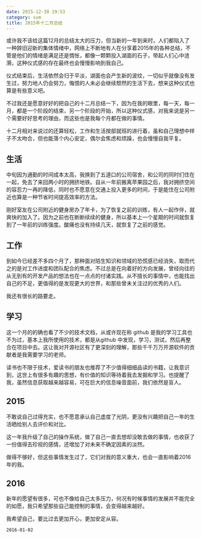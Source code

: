 ```yaml
---
date: 2015-12-30 19:53
category: sum
title: 2015年十二月总结
---
```


或许我不该给这篇12月的总结太大的压力，但当新的一年到来时，人们都陷入了一种辞旧迎新的集体情绪中，网络上不断地有人在分享着2015年的各种总结，不管是他们的情绪是满足还是惆怅，都像一颗颗投入湖面的石子，带起人们心中涟漪，这种仪式感的存在最终也会慢慢影响到我自己。

仪式结束后，生活依然会归于平淡，湖面也会产生新的波纹，一切似乎就像没有发生过，努力地人仍会努力，悔恨的人未必会继续颓然的生活下去，想来这种仪式也算是有些意义吧。


不过我还是愿意好好的把自己的十二月总结一下，因为在我的眼里，每一天，每一月，都是一个阶段的结束，另一个阶段的开始，所以这种仪式感，对我来说是另一个需要好好思考的理由，而这些也是我每个月都在做的事情。

十二月相对来说过的还算轻松，工作和生活按部就班的进行着，虽和自己理想中样子不太吻合，但也能落个内心安定，偶尔会焦虑和烦躁，也会慢慢自我平复。

## 生活

中旬因为通勤的时间成本太高，我换到了五道口的公司宿舍，和公司的同时们住在一起，免去了来回两小时的拥挤地铁。自从一年前搬离苹果园之后，我对拥挤空间的容忍力一再的降低，同时也不愿意在交通上投入更多的时间，于是能住在公司附近也算是一种节省时间提高效率的方法。

刚好室友在公司附近的健身房办了年卡，为了恢复之前的训练，有人一起作伴，就爽快的加入了。因为之前也在断断续续的健身，所以基本上一个星期的时间就恢复到了一年前的训练强度。酸痛也没有持续几天，就恢复了之前的感觉。

## 工作

到如今已经差不多四个月了，那种面对陌生知识和领域的恐慌感已经消失，取而代之的是对工作进度和团队配合的焦虑。不过总是在向着好的方向发展，曾经向往的从无到有的开发产品的想法也在一点点的付诸实践。从不擅长的事情中，也能找出自己的不足，更值得的是发现更大的世界，和那些曾未关注过的优秀的人们。

我还有很长的路要走。

## 学习

这一个月的的确也看了不少的技术文档，从或许现在称 github 是我的学习工具也不为过，基本上我所使用的技术，都是从github 中发现，学习，测试，然后再整合在项目中去。这让我对开源社区有了更深刻的理解，那些千千万万开源软件的贡献者是我需要学习的老师。

读书也不限于技术，爱读书的朋友也推荐了不少值得细细品读的书籍，让我意识到，这世上有很多有趣的思想，有价值的知识等待着我去发掘和学习。也提醒了我，虽然信息获取越来越容易，可在巨大的信息噪音面前，我们依然是盲人。

## 2015

不敢说自己过得充实，也不愿意承认自己虚度了光阴，更没有兴趣把自己一年的生活晒给别人去评价和对比。

这一年我升级了自己的操作系统，做了自己一直去想却没敢去做的事情，也收获了一份值得去珍视的感情，还增加了对未来不确定因素的淡然。

做得不够好，但这些事情发生过了，它们对我的意义重大，也会一直影响着2016年的我。

## 2016 

新年的愿望有很多，可也不像给自己太多压力，何况有时候事情的发展并不能完全的如愿，我只希望那些自己能控制的事情，会变得越来越好。

我希望自己，要比过去更加开心，更加安定从容。 

`2016-01-02`